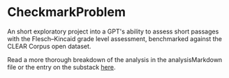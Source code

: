 # CheckmarkProblem
 
 An short exploratory project into a GPT's ability to assess short passages with the Flesch–Kincaid grade level assessment, benchmarked against the CLEAR Corpus open dataset.

 Read a more thorough breakdown of the analysis in the analysisMarkdown file or the entry on the substack [here](https://wesleyh.substack.com/publish/post/135134451).